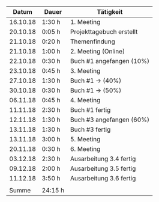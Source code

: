 ﻿Datum | Dauer | Tätigkeit
-------- | -------- | --------
16.10.18 | 1:30 h   | 1. Meeting
20.10.18 | 0:05 h   | Projekttagebuch erstellt
21.10.18 | 0:20 h   | Themenfindung
21.10.18 | 1:00 h   | 2. Meeting (Online)
22.10.18 | 0:30 h   | Buch #1 angefangen (10%)
23.10.18 | 0:45 h   | 3. Meeting
27.10.18 | 1:30 h   | Buch #1 -> (40%)
30.10.18 | 0:30 h   | Buch #1 -> (50%)
06.11.18 | 0:45 h   | 4. Meeting
11.11.18 | 2:30 h   | Buch #1 fertig
12.11.18 | 1:30 h   | Buch #3 angefangen (60%)
13.11.18 | 1:30 h   | Buch #3 fertig
13.11.18 | 3:00 h   | 5. Meeting
20.11.18 | 0:30 h   | 6. Meeting
03.12.18 | 2:30 h   | Ausarbeitung 3.4 fertig
09.12.18 | 2:00 h   | Ausarbeitung 3.5 fertig
11.12.18 | 3:50 h   | Ausarbeitung 3.6 fertig
 |   | 
Summe | 24:15 h  | 